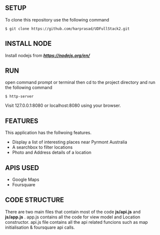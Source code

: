 
## SETUP ##
To clone this repository use the following command 
```
$ git clone https://github.com/harprasad/UDFullStack2.git
```
## INSTALL NODE ##
Install nodejs from ***https://nodejs.org/en/***

## RUN ##
open command prompt or terminal then cd to the project directory and run the following command 
```
$ http-server
```
Visit 127.0.0.1:8080 or localhost:8080 using your browser.


## FEATURES ##
This application has the follwoing features.
* Display a list of interesting places near Pyrmont Australia
* A searchbox to filter locations
* Photo and Address details of a location


## APIS USED ##

* Google Maps
* Foursquare

## CODE STRUCTURE ##
There are two main files that contain most of the code **js/api.js** and **js/app.js** .
app.js contains all the code for view model and Location constructor. api.js file contains all the api related funcions such as map initialisation & foursquare api calls.

